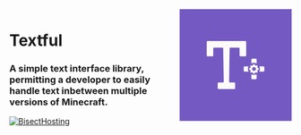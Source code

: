 <img width="200" src=".github/assets/logo.png" align="right">
<div align="left">
    <h1>Textful</h1>
    <h3>A simple text interface library, permitting a developer to easily handle text inbetween multiple versions of Minecraft.</h3>
</div>

[![BisectHosting](https://www.bisecthosting.com/partners/custom-banners/8fb6621b-811a-473b-9087-c8c42b50e74c.png)](https://bisecthosting.com/deftu)
